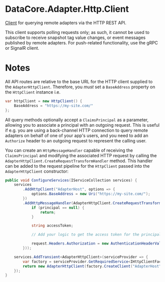﻿# DataCore.Adapter.Http.Client

[Client](./AdapterHttpClient.cs) for querying remote adapters via the HTTP REST API.

This client supports polling requests only; as such, it cannot be used to subscribe to receive snapshot tag value changes, or event messages published by remote adapters. For push-related functionality, use the gRPC or SignalR client.


# Notes

All API routes are relative to the base URL for the HTTP client supplied to the `AdapterHttpClient`. Therefore, you _must_ set a `BaseAddress` property on the `HttpClient` instance i.e.

```csharp
var httpClient = new HttpClient() {
    BaseAddress = "https://my-site.com/"
};
```

All query methods optionally accept a `ClaimsPrincipal` as a parameter, allowing you to associate a principal with an outgoing request. This is useful if e.g. you are using a back-channel HTTP connection to query remote adapters on behalf of one of your app's users, and you need to add an `Authorize` header to an outgoing request to represent the calling user.

You can create an `HttpMessageHandler` capable of receiving the `ClaimsPrincipal` and modifying the associated HTTP request by calling the `AdapterHttpClient.CreateRequestTransformHandler` method. This handler can be added to the request pipeline for the `HttpClient` passed into the `AdapterHttpClient` constructor:

```csharp
public void ConfigureServices(IServiceCollection services) {
    services
        .AddHttpClient("AdapterHost", options => {
            options.BaseAddress = new Uri("https://my-site.com/");
        })
        .AddHttpMessageHandler(AdapterHttpClient.CreateRequestTransformHandler(async (request, principal, cancellationToken) => {
            if (principal == null) {
                return;
            }

            string accessToken;

            // Add your logic to get the access token for the principal...

            request.Headers.Authorization = new AuthenticationHeaderValue("Bearer", token);
        }));

    services.AddTransient<AdapterHttpClient>(serviceProvider => {
        var factory = serviceProvider.GetRequiredService<IHttpClientFactory>();
        return new AdapterHttpClient(factory.CreateClient("AdapterHost"));
    });
}
```